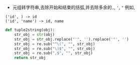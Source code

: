 
- 元组转字符串,去除开始和结束的括弧,并去除多余的`,`, `'`, `"`
例如,

```
('id', ) -> id
('id', 'name') -> id, name
```

```python
def tuple2string(obj):
    str_obj = str(obj)
    str_obj = str_obj.replace("'", '').replace('"', '')
    str_obj = re.sub("^\(", "", str_obj)
    str_obj = re.sub("\)$", "", str_obj)
    str_obj = re.sub(",$", "", str_obj)
    return str_obj
```
